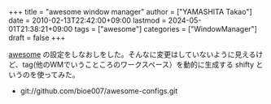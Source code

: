 +++
title = "awesome window manager"
author = ["YAMASHITA Takao"]
date = 2010-02-13T22:42:00+09:00
lastmod = 2024-05-01T21:38:21+09:00
tags = ["awesome"]
categories = ["WindowManager"]
draft = false
+++

[awesome](http://awesome.naquadah.org/) の設定をしなおしをした。そんなに変更はしていないように見えるけど、tag(他のWMでいうこところのワークスペース）を動的に生成する
shifty
というのを使ってみた。

-   git://github.com/bioe007/awesome-configs.git
